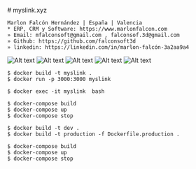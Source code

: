 # myslink.xyz
```
Marlon Falcón Hernández | España | Valencia
* ERP, CRM y Software: https://www.marlonfalcon.com
» Email: mfalconsoft@gmail.com , falconsof.3d@gmail.com
» Github: https://github.com/falconsoft3d
» linkedin: https://linkedin.com/in/marlon-falcón-3a2aa9a4
```

![Alt text](https://github.com/falconsoft3d/myslink.xyz/blob/main/public/myslink1.png?raw=true "myslink1")
![Alt text](https://github.com/falconsoft3d/myslink.xyz/blob/main/public/myslink2.png?raw=true "myslink2")
![Alt text](https://github.com/falconsoft3d/myslink.xyz/blob/main/public/myslink3.png?raw=true "myslink3")
![Alt text](https://github.com/falconsoft3d/myslink.xyz/blob/main/public/myslink4.png?raw=true "myslink4")
![Alt text](https://github.com/falconsoft3d/myslink.xyz/blob/main/public/myslink5.png?raw=true "myslink5")

```
$ docker build -t myslink .
$ docker run -p 3000:3000 myslink
```
```
$ docker exec -it myslink  bash
```
```
$ docker-compose build
$ docker-compose up
$ docker-compose stop
```

```
$ docker build -t dev .
$ docker build -t production -f Dockerfile.production .
```

```
$ docker-compose build
$ docker-compose up
$ docker-compose stop
```



